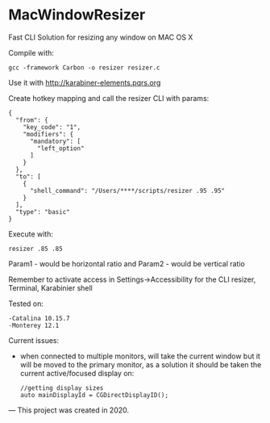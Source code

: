 # MacWindowResizer
Fast CLI Solution for resizing any window on MAC OS X

Compile with:
    
    gcc -framework Carbon -o resizer resizer.c
    
    
Use it with http://karabiner-elements.pqrs.org

Create hotkey mapping and call the resizer CLI with params:

    {
      "from": {
        "key_code": "1",
        "modifiers": {
          "mandatory": [
            "left_option"
          ]
        }
      },
      "to": [
        {
          "shell_command": "/Users/****/scripts/resizer .95 .95"
        }
      ],
      "type": "basic"
    }
    
Execute with:
    
    resizer .85 .85
    
Param1 - would be horizontal ratio and Param2 - would be vertical ratio

Remember to activate access in Settings->Accessibility for the CLI resizer, Terminal, Karabinier shell


Tested on:

    -Catalina 10.15.7
    -Monterey 12.1

Current issues:
- when connected to multiple monitors, will take the current window but it will be moved to the primary monitor, as a solution it should be taken the current active/focused display on:

      //getting display sizes
      auto mainDisplayId = CGDirectDisplayID();

— This project was created in 2020.
